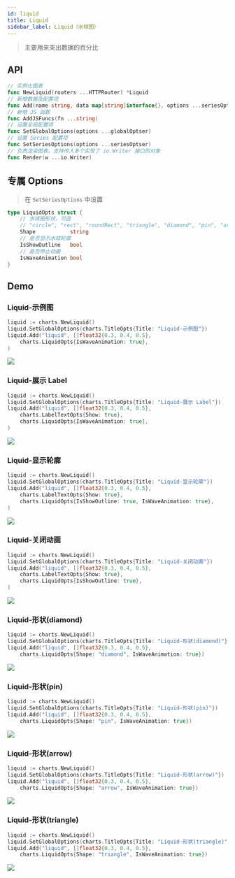 ```yaml
---
id: liquid
title: Liquid
sidebar_label: Liquid（水球图）
---
```


> 主要用来突出数据的百分比

## API
```go
// 实例化图表
func NewLiquid(routers ...HTTPRouter) *Liquid
// 新增数据及配置项
func Add(name string, data map[string]interface{}, options ...seriesOptser) *Liquid
// 新增 JS 函数
func AddJSFuncs(fn ...string)
// 设置全局配置项
func SetGlobalOptions(options ...globalOptser)
// 设置 Series 配置项
func SetSeriesOptions(options ...seriesOptser)
// 负责渲染图表，支持传入多个实现了 io.Writer 接口的对象
func Render(w ...io.Writer)
```

## 专属 Options
> 在 `SetSeriesOptions` 中设置
```go
type LiquidOpts struct {
    // 水球图形状，可选
    // "circle", "rect", "roundRect", "triangle", "diamond", "pin", "arrow", "none"
    Shape           string
    // 是否显示水球轮廓
    IsShowOutline   bool
    // 是否停止动画
    IsWaveAnimation bool
}
```

## Demo

### Liquid-示例图
```go
liquid := charts.NewLiquid()
liquid.SetGlobalOptions(charts.TitleOpts{Title: "Liquid-示例图"})
liquid.Add("liquid", []float32{0.3, 0.4, 0.5},
    charts.LiquidOpts{IsWaveAnimation: true},
)
```
![](https://user-images.githubusercontent.com/19553554/52347061-03c34f00-2a5c-11e9-9bd3-5176f9ea24a6.gif)


### Liquid-展示 Label
```go
liquid := charts.NewLiquid()
liquid.SetGlobalOptions(charts.TitleOpts{Title: "Liquid-展示 Label"})
liquid.Add("liquid", []float32{0.3, 0.4, 0.5},
    charts.LabelTextOpts{Show: true},
    charts.LiquidOpts{IsWaveAnimation: true},
)
```
![](https://user-images.githubusercontent.com/19553554/52347117-248ba480-2a5c-11e9-8402-5a94054dca50.gif)


### Liquid-显示轮廓
```go
liquid := charts.NewLiquid()
liquid.SetGlobalOptions(charts.TitleOpts{Title: "Liquid-显示轮廓"})
liquid.Add("liquid", []float32{0.3, 0.4, 0.5},
    charts.LabelTextOpts{Show: true},
    charts.LiquidOpts{IsShowOutline: true, IsWaveAnimation: true},
)
```
![](https://user-images.githubusercontent.com/19553554/52347152-3bca9200-2a5c-11e9-9d76-9fdd634eee48.gif)


### Liquid-关闭动画
```go
liquid := charts.NewLiquid()
liquid.SetGlobalOptions(charts.TitleOpts{Title: "Liquid-关闭动画"})
liquid.Add("liquid", []float32{0.3, 0.4, 0.5},
    charts.LabelTextOpts{Show: true},
    charts.LiquidOpts{IsShowOutline: true},
)
```
![](https://user-images.githubusercontent.com/19553554/52347196-5270e900-2a5c-11e9-9352-1b5d06237b1e.png)


### Liquid-形状(diamond)
```go
liquid := charts.NewLiquid()
liquid.SetGlobalOptions(charts.TitleOpts{Title: "Liquid-形状(diamond)"})
liquid.Add("liquid", []float32{0.3, 0.4, 0.5},
    charts.LiquidOpts{Shape: "diamond", IsWaveAnimation: true})
```
![](https://user-images.githubusercontent.com/19553554/52347239-69afd680-2a5c-11e9-811a-464bf795206b.gif)


### Liquid-形状(pin)
```go
liquid := charts.NewLiquid()
liquid.SetGlobalOptions(charts.TitleOpts{Title: "Liquid-形状(pin)"})
liquid.Add("liquid", []float32{0.3, 0.4, 0.5},
    charts.LiquidOpts{Shape: "pin", IsWaveAnimation: true})
```
![](https://user-images.githubusercontent.com/19553554/52347274-80562d80-2a5c-11e9-87d3-a83b15117eb7.gif)


### Liquid-形状(arrow)
```go
liquid := charts.NewLiquid()
liquid.SetGlobalOptions(charts.TitleOpts{Title: "Liquid-形状(arrow)"})
liquid.Add("liquid", []float32{0.3, 0.4, 0.5},
    charts.LiquidOpts{Shape: "arrow", IsWaveAnimation: true})
```
![](https://user-images.githubusercontent.com/19553554/52347342-a380dd00-2a5c-11e9-855c-ea751bc95482.gif)


### Liquid-形状(triangle)
```go
liquid := charts.NewLiquid()
liquid.SetGlobalOptions(charts.TitleOpts{Title: "Liquid-形状(triangle)"})
liquid.Add("liquid", []float32{0.3, 0.4, 0.5},
    charts.LiquidOpts{Shape: "triangle", IsWaveAnimation: true})
```
![](https://user-images.githubusercontent.com/19553554/52347361-af6c9f00-2a5c-11e9-8b70-0025c1a60b09.gif)
